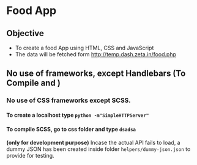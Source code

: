 # Food App

## Objective
- To create a food App using HTML, CSS and JavaScript 
- The data will be fetched form http://temp.dash.zeta.in/food.php


## No use of frameworks, except Handlebars (To Compile and )
### No use of CSS frameworks except SCSS. 


#### To create a localhost type `python -m"SimpleHTTPServer"` 

#### To compile SCSS, go to css folder and type `dsadsa` 

**(only for development purpose)** 
Incase the actual API fails to load, a dummy JSON has been created inside folder `helpers/dummy-json.json` to provide for testing.